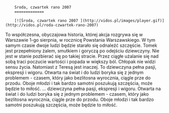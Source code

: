 
        Środa, czwartek rano 2007 
        =============
        
        [![Środa, czwartek rano 2007 ](http://vidos.pl/images/player.gif)](http://vidos.pl/roda-czwartek-rano-2007)
        
        
 To współczesna, obyczajowa historia, której akcja rozgrywa się w Warszawie 1-go sierpnia, w rocznicę Powstania Warszawskiego. W tym samym czasie dwoje ludzi będzie starało się odnaleźć szczęście. Tomek jest przepełniony żalem, smutkiem i goryczą po odejściu dziewczyny. Nie jest w stanie pozbierać się po takiej stracie. Przez ciągłe użalanie się nad sobą traci poczucie wartości i popada w większy ból. Chłopak nie widzi sensu życia. Natomiast z Teresą jest inaczej. To dziewczyna pełna pasji, ekspresji i wigoru. Otwarta na świat i do ludzi boryka się z jednym problemem - czasem, który jako bezlitosna wyrocznia, ciągle prze do przodu. Oboje młodzi i tak bardzo samotni poszukują szczęścia, może będzie to miłość.  ... dziewczyna pełna pasji, ekspresji i wigoru. Otwarta na świat i do ludzi boryka się z jednym problemem - czasem, który jako bezlitosna wyrocznia, ciągle prze do przodu. Oboje młodzi i tak bardzo samotni poszukują szczęścia, może będzie to miłość.
    